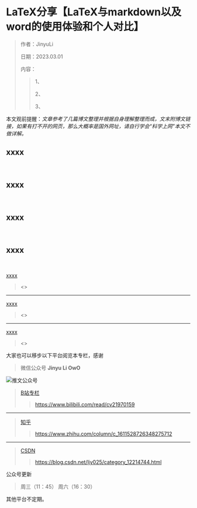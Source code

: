   [//]: // (作者：JinyuLi)
  [//]: // (日期：2023.03.01)
  [//]: // (内容：)

# LaTeX分享【LaTeX与markdown以及word的使用体验和个人对比】

>作者：JinyuLi
>
>日期：2023.03.01
>
>内容：
>>1、
>>
>>2、
>>
>>3、

本文观前提醒：*文章参考了几篇博文整理并根据自身理解整理而成，文末附博文链接，如果有打不开的网页，那么大概率是国外网址，请自行学会“科学上网”本文不做详解。*

## xxxx

![]()
![]()
![]()

## xxxx

![]()
![]()
![]()

## xxxx

![]()
![]()
![]()

## xxxx

![]()
![]()
![]()

[xxxx]()
> <>
------
[xxxx]()
> <>
-----
[xxxx]()
> <>

大家也可以移步以下平台阅览本专栏，感谢

>微信公众号 **Jinyu Li OwO**

![推文公众号](https://pic6.58cdn.com.cn/nowater/webim/big/n_v289de6f6b045343b382e79ba62c813913.png "推文平台")

>[B站专栏](https://www.bilibili.com/read/cv21970159)
>><https://www.bilibili.com/read/cv21970159>
------
>[知乎](https://www.zhihu.com/column/c_1611528726348275712)
>> <https://www.zhihu.com/column/c_1611528726348275712>
------
>[CSDN](https://blog.csdn.net/ljy025/category_12214744.html)
>><https://blog.csdn.net/ljy025/category_12214744.html>

公众号更新
>周三（11：45） 周六（16：30）

其他平台不定期。
